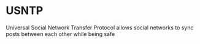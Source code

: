 # USNTP

Universal Social Network Transfer Protocol allows social networks to sync posts between each other while being safe
